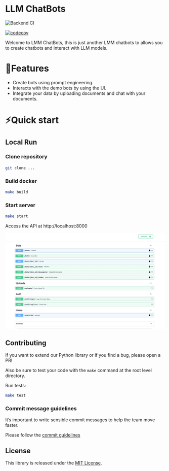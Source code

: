 # LLM ChatBots

![Backend CI](https://github.com/epigos/llm-chatbots/actions/workflows/backend-ci.yaml/badge.svg)

[![codecov](https://codecov.io/gh/epigos/llm-chatbots/graph/badge.svg?token=3KU23PETYZ)](https://codecov.io/gh/epigos/llm-chatbots)

Welcome to LMM ChatBots, this is just another LMM chatbots to allows you to create chatbots and interact with LLM
models.

# 🚀Features

- Create bots using prompt engineering.
- Interacts with the demo bots by using the UI.
- Integrate your data by uploading documents and chat with your documents.

# ⚡️Quick start

## Local Run

### Clone repository

```bash
git clone ...
```

### Build docker

```bash
make build
```

### Start server

```bash
make start
```

Access the API at http://localhost:8000

![API Screenshot](assets/swagger-api.jpg)

## Contributing

If you want to extend our Python library or if you find a bug, please open a PR!

Also be sure to test your code with the `make` command at the root level directory.

Run tests:

```bash
make test
```

### Commit message guidelines

It’s important to write sensible commit messages to help the team move faster.

Please follow the [commit guidelines](https://www.conventionalcommits.org/en/v1.0.0/)

## License

This library is released under the [MIT License](LICENSE).
